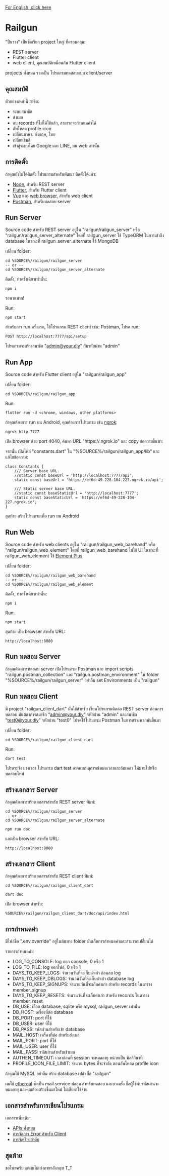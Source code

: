 [For English, click here](./README.md)

# Railgun

"ปืนราง" เป็นชื่อเรียก project ใหญ่ ที่ครอบคลุม:

* REST server
* Flutter client
* web client, คุณสมบัติเหมือนกัน Flutter client

projects ทั้งหมด รวมเป็น โปรแกรมทดสอบแบบ client/server

## คุณสมบัติ

ตัวอย่างเหล่านี้ สาธิต:

* ระบบสมาชิก
* ส่งเมล
* ลบ records ที่ไม่ได้ใช้แล้ว, สามารถจะกำหนดค่าได้
* อัพโหลด profile icon
* เปลี่ยนภาษา: อังกฤษ, ไทย
* เปลี่ยนธีมสี
* เข้าสู่ระบบโดย Google และ LINE, บน web เท่านั้น

## การติดตั้ง

ถ้าคุณยังไม่ได้ติดตั้ง โปรแกรมสำหรับพัฒนา ติดตั้งได้แล้ว:

* [Node](https://nodejs.org), สำหรับ REST server
* [Flutter](https://flutter.dev), สำหรับ Flutter client
* [Vue](https://vuejs.org) และ [web browser](https://www.google.com/chrome), สำหรับ web client
* [Postman](https://www.postman.com), สำหรับทดสอบ server

## Run Server

Source code สำหรับ REST server อยู่ใน "railgun/railgun_server" หรือ "railgun/railgun_server_alternate"  โดยที่ railgun_server ใช้ TypeORM ในการเข้าถึง database ในขณะที่ railgun_server_alternate ใช้ MongoDB

เปลี่ยน folder:

	cd %SOURCE%/railgun/railgun_server
	-- or --
	cd %SOURCE%/railgun/railgun_server_alternate

ติดตั้ง, ทำครั้งเดียวเท่านั้น:

	npm i

รอนานมาก!

Run:

	npm start

สำหรับการ run ครั้งแรก, ใช้โปรแกรม REST client เช่น: Postman, โปรด run:

	POST http://localhost:7777/api/setup

โปรแกรมจะสร้างสมาชิก "admin@your.diy" กับรหัสผ่าน "admin"

## Run App

Source code สำหรับ Flutter client อยู่ใน "railgun/railgun_app"

เปลี่ยน folder:

	cd %SOURCE%/railgun/railgun_app

Run:

	flutter run -d <chrome, windows, other platforms>

ถ้าคุณต้องการ run บน Android, คุณต้องการโปรแกรม เช่น [ngrok](https://ngrok.com):

	ngrok http 7777

เปิด browser ด้วย port 4040, ค้นหา URL "https://<random number>.ngrok.io" และ copy ข้อความขึ้นมา:

จากนั้น เปิดไฟล์ "constants.dart" ใน "%SOURCE%/railgun/railgun_app/lib" และแก้ไขข้อความ:

	class Constants {
		/// Server base URL.
		//static const baseUrl = 'http://localhost:7777/api';
		static const baseUrl = 'https://ef6d-49-228-104-227.ngrok.io/api';

		/// Static server base URL.
		//static const baseStaticUrl = 'http://localhost:7777';
		static const baseStaticUrl = 'https://ef6d-49-228-104-227.ngrok.io';
	}

สุดท้าย สร้างโปรแกรมเพื่อ run บน Android

## Run Web

Source code สำหรับ web clients อยู่ใน "railgun/railgun_web_barehand" หรือ "railgun/railgun_web_element"  โดยที่ railgun_web_barehand ไม่ใช้ UI ในขณะที่ railgun_web_element ใช้ [Element Plus](https://element-plus.org/en-US).

เปลี่ยน folder:

	cd %SOURCE%/railgun/railgun_web_barehand
	-- or --
	cd %SOURCE%/railgun/railgun_web_element

ติดตั้ง, ทำครั้งเดียวเท่านั้น:

	npm i

Run:

	npm start

สุดท้าย เปิด browser สำหรับ URL:

	http://localhost:8080

## Run ทดสอบ Server

ถ้าคุณต้องการทดสอบ server เปิดโปรแกรม Postman และ import scripts "railgun.postman_collection" และ "railgun.postman_environment" ใน folder "%SOURCE%/railgun/railgun_server"  อย่าลืม set
Environments เป็น "railgun"

## Run ทดสอบ Client

มี project "railgun_client_dart" มันใช้สำหรับ เขียนโปรแกรมติดต่อ REST server  ก่อนการทดสอบ มันต้องการสมาชิก "admin@your.diy" รหัสผ่าน "admin" และสมาชิก "test0@your.diy" รหัสผ่าน "test0"  โปรดใช้โปรแกรม Postman ในการสร้างพวกมันขึ้นมา

เปลี่ยน folder:

	cd %SOURCE%/railgun/railgun_client_dart

Run:

	dart test

โปรดระวัง บางเวลา โปรแกรม dart test อาจพบเหตุการณ์หมดเวลาและล้มเหลว  ให้ผ่านไปหรือทดสอบใหม่

## สร้างเอกสาร Server

ถ้าคุณต้องการสร้างเอกสารสำหรับ REST server  พิมพ์:

	cd %SOURCE%/railgun/railgun_server
	-- or --
	cd %SOURCE%/railgun/railgun_server_alternate

	npm run doc

และเปิด browser สำหรับ URL:

	http://localhost:8080

## สร้างเอกสาร Client

ถ้าคุณต้องการสร้างเอกสารสำหรับ REST client  พิมพ์:

	cd %SOURCE%/railgun/railgun_client_dart

	dart doc

เปิด browser สำหรับ:

	%SOURCE%/railgun/railgun_client_dart/doc/api/index.html

## การกำหนดค่า

มีไฟล์ชื่อ ".env.override" อยู่ในต้นทาง folder  มันเก็บการกำหนดค่าและสามารถเปลี่ยนได้

รายการกำหนดค่า:

* LOG_TO_CONSOLE: log ออก console, 0 หรือ 1
* LOG_TO_FILE: log ออกไฟล์, 0 หรือ 1
* DAYS_TO_KEEP_LOGS: จำนวนวันที่จะเก็บค่าเก่า ก่อนลบ log
* DAYS_TO_KEEP_DBLOGS: จำนวนวันที่จะเก็บค่าเก่า database log
* DAYS_TO_KEEP_SIGNUPS: จำนวนวันที่จะเก็บค่าเก่า สำหรับ records ในตาราง member_signup
* DAYS_TO_KEEP_RESETS: จำนวนวันที่จะเก็บค่าเก่า สำหรับ records ในตาราง member_reset
* DB_USE: เลือก database, sqlite หรือ mysql, railgun_server เท่านั้น
* DB_HOST: เครื่องที่ต่อ database
* DB_PORT: port ที่ใช้
* DB_USER: user ที่ใช้
* DB_PASS: รหัสผ่านสำหรับเข้า database
* MAIL_HOST: เครื่องที่ต่อ สำหรับส่งเมล
* MAIL_PORT: port ที่ใช้
* MAIL_USER: user ที่ใช้
* MAIL_PASS: รหัสผ่านสำหรับเข้าเมล
* AUTHEN_TIMEOUT: เวลาก่อนที่ session จะหมดอายุ หน่วยเป็น มิลลิวินาที
* PROFILE_ICON_FILE_LIMIT: จำนวน bytes ที่จะจำกัด ตอนอัพโหลด profile icon

ถ้าคุณใช้ MySQL อย่าลืม สร้าง database เปล่า ชื่อ "railgun"

ผมใช้ [ethereal](https://ethereal.email) ซึ่งเป็น mail service ปลอม สำหรับทดสอบ
และบางครั้ง ชื่อผู้ใช้กับรหัสผ่านจะหมดอายุ และคุณต้องสร้างขึ้นมาใหม่ ไม่เสียค่าใช้จ่าย

## เอกสารสำหรับการเขียนโปรแกรม

เอกสารเพิ่มเติม:

* [APIs ทั้งหมด](./docs/APIs.md)
* [การจัดการ Error สำหรับ Client](./docs/Error%20Handling%20for%20Client.md)
* [การจัดเรียงลำดับ](./docs/Sort%20Ordering.md)

## สุดท้าย

ขอโทษครับ แต่ผมไม่เก่งภาษาอังกฤษ T_T
